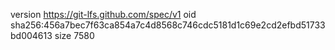 version https://git-lfs.github.com/spec/v1
oid sha256:456a7bec7f63ca854a7c4d8568c746cdc5181d1c69e2cd2efbd51733bd004613
size 7580
